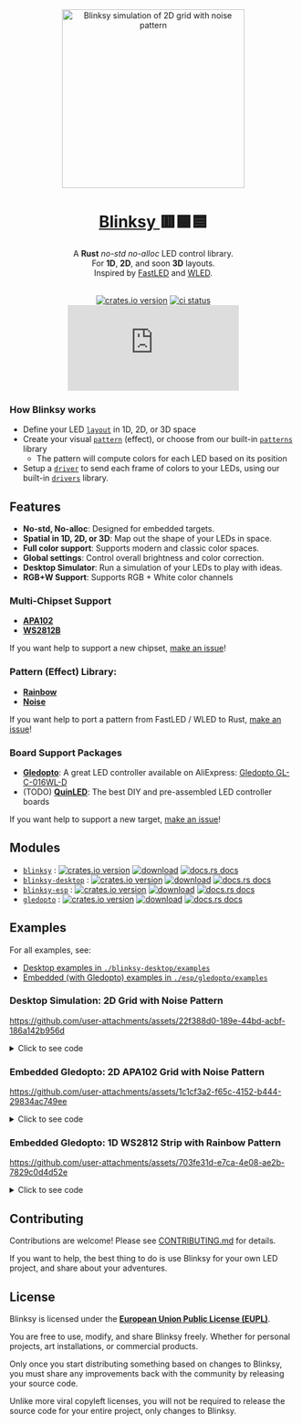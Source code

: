 <div align="center">
  <img
    src="https://i.imgur.com/0FQeTbC.gif"
    alt="Blinksy simulation of 2D grid with noise pattern"
    width="320px"
    height="313px"
  />
</div>

<h1 align="center">
  <a href="https://github.com/ahdinosaur/blinksy">
    Blinksy
  </a>
  🟥🟩🟦
</h1>

<div align="center">
  A <strong>Rust</strong> <em>no-std</em> <em>no-alloc</em> LED control library.
</div>

<div align="center">
  For <strong>1D</strong>, <strong>2D</strong>, and soon <strong>3D</strong> layouts.
</div>

<div align="center">
  Inspired by
  <a href="https://fastled.io/">FastLED</a>
  and
  <a href="https://kno.wled.ge/">WLED</a>.
</div>

<br />

<div align="center">

[![crates.io version](https://img.shields.io/crates/v/blinksy.svg?style=flat-square)](https://crates.io/crates/blinksy)
[![ci status](https://img.shields.io/github/checks-status/ahdinosaur/blinksy/main?style=flat-square)](https://github.com/ahdinosaur/blinksy/actions/workflows/ci.yml?query=branch%3Amain)
[![chat](https://img.shields.io/matrix/blinksy:matrix.org?style=flat-square&label=chat)](https://matrix.to/#/#blinksy:matrix.org)

</div>

### How Blinksy works

- Define your LED [`layout`][layout] in 1D, 2D, or 3D space
- Create your visual [`pattern`][pattern] (effect), or choose from our built-in [`patterns`][patterns] library
  - The pattern will compute colors for each LED based on its position
- Setup a [`driver`][driver] to send each frame of colors to your LEDs, using our built-in [`drivers`][drivers] library.

[layout]: https://docs.rs/blinksy/0.2/blinksy/layout/index.html
[pattern]: https://docs.rs/blinksy/0.2/blinksy/pattern/index.html
[patterns]: https://docs.rs/blinksy/0.2/blinksy/patterns/index.html
[driver]: https://docs.rs/blinksy/0.2/blinksy/driver/index.html
[drivers]: https://docs.rs/blinksy/0.2/blinksy/drivers/index.html

## Features

- **No-std, No-alloc**: Designed for embedded targets.
- **Spatial in 1D, 2D, or 3D**: Map out the shape of your LEDs in space.
- **Full color support**: Supports modern and classic color spaces.
- **Global settings**: Control overall brightness and color correction.
- **Desktop Simulator**: Run a simulation of your LEDs to play with ideas.
- **RGB+W Support**: Supports RGB + White color channels

### Multi‑Chipset Support

- **[APA102][apa102]**
- **[WS2812B][ws2812]**

If you want help to support a new chipset, [make an issue](https://github.com/ahdinosaur/blinksy/issues)!

[apa102]: https://docs.rs/blinksy/0.2/blinksy/drivers/apa102/index.html
[ws2812]: https://docs.rs/blinksy/0.2/blinksy/drivers/ws2812/index.html

### Pattern (Effect) Library:

- **[Rainbow][rainbow]**
- **[Noise][noise]**

If you want help to port a pattern from FastLED / WLED to Rust, [make an issue](https://github.com/ahdinosaur/blinksy/issues)!

[rainbow]: https://docs.rs/blinksy/0.2/blinksy/patterns/rainbow/index.html
[noise]: https://docs.rs/blinksy/0.2/blinksy/patterns/noise/index.html

### Board Support Packages

- **[Gledopto][gledopto]**: A great LED controller available on AliExpress: [Gledopto GL-C-016WL-D](https://www.aliexpress.com/item/1005008707989546.html)
- (TODO) [**QuinLED**](https://quinled.info/): The best DIY and pre-assembled LED controller boards

If you want help to support a new target, [make an issue](https://github.com/ahdinosaur/blinksy/issues)!

[gledopto]: https://docs.rs/gledopto/0.2/gledopto

## Modules

- [`blinksy`](./blinksy) : [![crates.io version](https://img.shields.io/crates/v/blinksy.svg?style=flat-square)](https://crates.io/crates/blinksy) [![download](https://img.shields.io/crates/d/blinksy.svg?style=flat-square)](https://crates.io/crates/blinksy) [![docs.rs docs](https://img.shields.io/badge/docs-latest-blue.svg?style=flat-square)](https://docs.rs/blinksy)
- [`blinksy-desktop`](./blinksy-desktop) : [![crates.io version](https://img.shields.io/crates/v/blinksy-desktop.svg?style=flat-square)](https://crates.io/crates/blinksy-desktop) [![download](https://img.shields.io/crates/d/blinksy-desktop.svg?style=flat-square)](https://crates.io/crates/blinksy-desktop) [![docs.rs docs](https://img.shields.io/badge/docs-latest-blue.svg?style=flat-square)](https://docs.rs/blinksy-desktop)
- [`blinksy-esp`](./esp/blinksy-esp) : [![crates.io version](https://img.shields.io/crates/v/blinksy-esp.svg?style=flat-square)](https://crates.io/crates/blinksy-esp) [![download](https://img.shields.io/crates/d/blinksy-esp.svg?style=flat-square)](https://crates.io/crates/blinksy-esp) [![docs.rs docs](https://img.shields.io/badge/docs-latest-blue.svg?style=flat-square)](https://docs.rs/blinksy-esp)
- [`gledopto`](./esp/gledopto) : [![crates.io version](https://img.shields.io/crates/v/gledopto.svg?style=flat-square)](https://crates.io/crates/gledopto) [![download](https://img.shields.io/crates/d/gledopto.svg?style=flat-square)](https://crates.io/crates/gledopto) [![docs.rs docs](https://img.shields.io/badge/docs-latest-blue.svg?style=flat-square)](https://docs.rs/gledopto)

## Examples

For all examples, see:

- [Desktop examples in `./blinksy-desktop/examples`](./blinksy-desktop/examples)
- [Embedded (with Gledopto) examples in `./esp/gledopto/examples`](./esp/gledopto/examples)

### Desktop Simulation: 2D Grid with Noise Pattern

https://github.com/user-attachments/assets/22f388d0-189e-44bd-acbf-186a142b956d

<details>
<summary>
    Click to see code
</summary>

```rust
use blinksy::{
    layout::{Shape2d, Vec2},
    layout2d,
    patterns::noise::{noise_fns, Noise2d, NoiseParams},
    ControlBuilder,
};
use blinksy_desktop::{
    driver::{Desktop, DesktopError},
    time::elapsed_in_ms,
};
use std::{thread::sleep, time::Duration};

fn main() {
    layout2d!(
        Layout,
        [Shape2d::Grid {
            start: Vec2::new(-1., -1.),
            row_end: Vec2::new(-1., 1.),
            col_end: Vec2::new(1., -1.),
            row_pixel_count: 16,
            col_pixel_count: 16,
            serpentine: true,
        }]
    );
    let mut control = ControlBuilder::new_2d()
        .with_layout::<Layout>()
        .with_pattern::<Noise2d<noise_fns::Perlin>>(NoiseParams {
            ..Default::default()
        })
        .with_driver(Desktop::new_2d::<Layout>())
        .build();

    loop {
        if let Err(DesktopError::WindowClosed) = control.tick(elapsed_in_ms()) {
            break;
        }

        sleep(Duration::from_millis(16));
    }
}
```

</details>

### Embedded Gledopto: 2D APA102 Grid with Noise Pattern

https://github.com/user-attachments/assets/1c1cf3a2-f65c-4152-b444-29834ac749ee

<details>
<summary>
    Click to see code
</summary>

```rust
#![no_std]
#![no_main]

use blinksy::{
    layout::{Shape2d, Vec2},
    layout2d,
    patterns::noise::{noise_fns, Noise2d, NoiseParams},
    ControlBuilder,
};
use gledopto::{apa102, board, elapsed, main};

#[main]
fn main() -> ! {
    let p = board!();

    layout2d!(
        Layout,
        [Shape2d::Grid {
            start: Vec2::new(-1., -1.),
            row_end: Vec2::new(1., -1.),
            col_end: Vec2::new(-1., 1.),
            row_pixel_count: 16,
            col_pixel_count: 16,
            serpentine: true,
        }]
    );
    let mut control = ControlBuilder::new_2d()
        .with_layout::<Layout>()
        .with_pattern::<Noise2d<noise_fns::Perlin>>(NoiseParams {
            ..Default::default()
        })
        .with_driver(apa102!(p))
        .build();

    control.set_brightness(0.1);

    loop {
        let elapsed_in_ms = elapsed().as_millis();
        control.tick(elapsed_in_ms).unwrap();
    }
}
```

</details>

### Embedded Gledopto: 1D WS2812 Strip with Rainbow Pattern

https://github.com/user-attachments/assets/703fe31d-e7ca-4e08-ae2b-7829c0d4d52e

<details>
<summary>
    Click to see code
</summary>

```rust
#![no_std]
#![no_main]

use blinksy::{
    layout::Layout1d,
    layout1d,
    patterns::rainbow::{Rainbow, RainbowParams},
    ControlBuilder,
};
use gledopto::{board, elapsed, main, ws2812};

#[main]
fn main() -> ! {
    let p = board!();

    layout1d!(Layout, 60 * 5);

    let mut control = ControlBuilder::new_1d()
        .with_layout::<Layout>()
        .with_pattern::<Rainbow>(RainbowParams {
            ..Default::default()
        })
        .with_driver(ws2812!(p, Layout::PIXEL_COUNT))
        .build();

    control.set_brightness(0.2);

    loop {
        let elapsed_in_ms = elapsed().as_millis();
        control.tick(elapsed_in_ms).unwrap();
    }
}
```

</details>

## Contributing

Contributions are welcome! Please see [CONTRIBUTING.md](CONTRIBUTING.md) for details.

If you want to help, the best thing to do is use Blinksy for your own LED project, and share about your adventures.

## License

Blinksy is licensed under the [**European Union Public License (EUPL)**](./LICENSE).

You are free to use, modify, and share Blinksy freely. Whether for personal projects, art installations, or commercial products.

Only once you start distributing something based on changes to Blinksy, you must share any improvements back with the community by releasing your source code.

Unlike more viral copyleft licenses, you will not be required to release the source code for your entire project, only changes to Blinksy.
